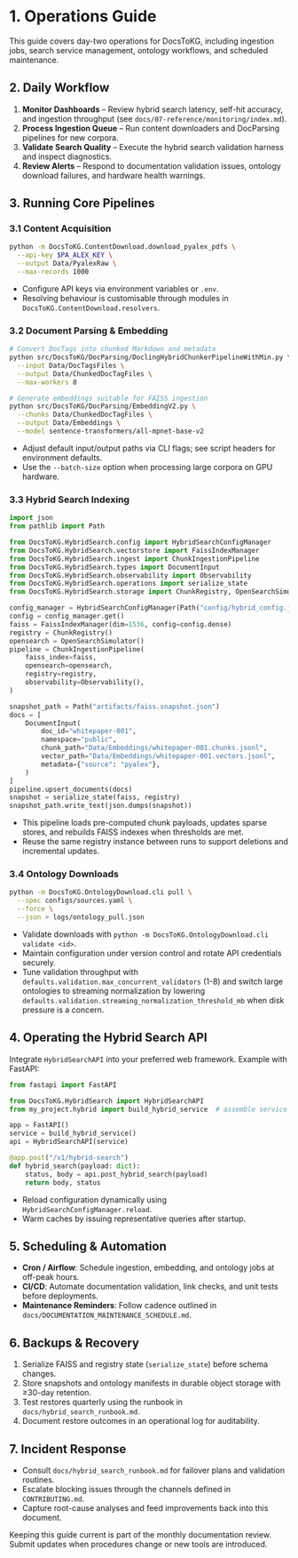 # 1. Operations Guide

This guide covers day-two operations for DocsToKG, including ingestion jobs, search service management, ontology workflows, and scheduled maintenance.

## 2. Daily Workflow

1. **Monitor Dashboards** – Review hybrid search latency, self-hit accuracy, and ingestion throughput (see `docs/07-reference/monitoring/index.md`).
2. **Process Ingestion Queue** – Run content downloaders and DocParsing pipelines for new corpora.
3. **Validate Search Quality** – Execute the hybrid search validation harness and inspect diagnostics.
4. **Review Alerts** – Respond to documentation validation issues, ontology download failures, and hardware health warnings.

## 3. Running Core Pipelines

### 3.1 Content Acquisition

```bash
python -m DocsToKG.ContentDownload.download_pyalex_pdfs \
  --api-key $PA_ALEX_KEY \
  --output Data/PyalexRaw \
  --max-records 1000
```

- Configure API keys via environment variables or `.env`.
- Resolving behaviour is customisable through modules in `DocsToKG.ContentDownload.resolvers`.

### 3.2 Document Parsing & Embedding

```bash
# Convert DocTags into chunked Markdown and metadata
python src/DocsToKG/DocParsing/DoclingHybridChunkerPipelineWithMin.py \
  --input Data/DocTagsFiles \
  --output Data/ChunkedDocTagFiles \
  --max-workers 8

# Generate embeddings suitable for FAISS ingestion
python src/DocsToKG/DocParsing/EmbeddingV2.py \
  --chunks Data/ChunkedDocTagFiles \
  --output Data/Embeddings \
  --model sentence-transformers/all-mpnet-base-v2
```

- Adjust default input/output paths via CLI flags; see script headers for environment defaults.
- Use the `--batch-size` option when processing large corpora on GPU hardware.

### 3.3 Hybrid Search Indexing

```python
import json
from pathlib import Path

from DocsToKG.HybridSearch.config import HybridSearchConfigManager
from DocsToKG.HybridSearch.vectorstore import FaissIndexManager
from DocsToKG.HybridSearch.ingest import ChunkIngestionPipeline
from DocsToKG.HybridSearch.types import DocumentInput
from DocsToKG.HybridSearch.observability import Observability
from DocsToKG.HybridSearch.operations import serialize_state
from DocsToKG.HybridSearch.storage import ChunkRegistry, OpenSearchSimulator

config_manager = HybridSearchConfigManager(Path("config/hybrid_config.json"))
config = config_manager.get()
faiss = FaissIndexManager(dim=1536, config=config.dense)
registry = ChunkRegistry()
opensearch = OpenSearchSimulator()
pipeline = ChunkIngestionPipeline(
    faiss_index=faiss,
    opensearch=opensearch,
    registry=registry,
    observability=Observability(),
)

snapshot_path = Path("artifacts/faiss.snapshot.json")
docs = [
    DocumentInput(
        doc_id="whitepaper-001",
        namespace="public",
        chunk_path="Data/Embeddings/whitepaper-001.chunks.jsonl",
        vector_path="Data/Embeddings/whitepaper-001.vectors.jsonl",
        metadata={"source": "pyalex"},
    )
]
pipeline.upsert_documents(docs)
snapshot = serialize_state(faiss, registry)
snapshot_path.write_text(json.dumps(snapshot))
```

- This pipeline loads pre-computed chunk payloads, updates sparse stores, and rebuilds FAISS indexes when thresholds are met.
- Reuse the same registry instance between runs to support deletions and incremental updates.

### 3.4 Ontology Downloads

```bash
python -m DocsToKG.OntologyDownload.cli pull \
  --spec configs/sources.yaml \
  --force \
  --json > logs/ontology_pull.json
```

- Validate downloads with `python -m DocsToKG.OntologyDownload.cli validate <id>`.
- Maintain configuration under version control and rotate API credentials securely.
- Tune validation throughput with `defaults.validation.max_concurrent_validators`
  (1-8) and switch large ontologies to streaming normalization by lowering
  `defaults.validation.streaming_normalization_threshold_mb` when disk pressure
  is a concern.

## 4. Operating the Hybrid Search API

Integrate `HybridSearchAPI` into your preferred web framework. Example with FastAPI:

```python
from fastapi import FastAPI

from DocsToKG.HybridSearch import HybridSearchAPI
from my_project.hybrid import build_hybrid_service  # assemble service as shown above

app = FastAPI()
service = build_hybrid_service()
api = HybridSearchAPI(service)

@app.post("/v1/hybrid-search")
def hybrid_search(payload: dict):
    status, body = api.post_hybrid_search(payload)
    return body, status
```

- Reload configuration dynamically using `HybridSearchConfigManager.reload`.
- Warm caches by issuing representative queries after startup.

## 5. Scheduling & Automation

- **Cron / Airflow**: Schedule ingestion, embedding, and ontology jobs at off-peak hours.
- **CI/CD**: Automate documentation validation, link checks, and unit tests before deployments.
- **Maintenance Reminders**: Follow cadence outlined in `docs/DOCUMENTATION_MAINTENANCE_SCHEDULE.md`.

## 6. Backups & Recovery

1. Serialize FAISS and registry state (`serialize_state`) before schema changes.
2. Store snapshots and ontology manifests in durable object storage with ≥30-day retention.
3. Test restores quarterly using the runbook in `docs/hybrid_search_runbook.md`.
4. Document restore outcomes in an operational log for auditability.

## 7. Incident Response

- Consult `docs/hybrid_search_runbook.md` for failover plans and validation routines.
- Escalate blocking issues through the channels defined in `CONTRIBUTING.md`.
- Capture root-cause analyses and feed improvements back into this document.

Keeping this guide current is part of the monthly documentation review. Submit updates when procedures change or new tools are introduced.
